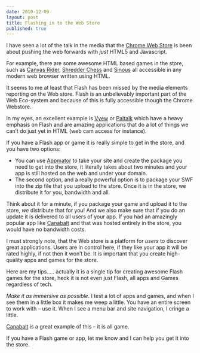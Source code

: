 ```yaml
--- 
date: 2010-12-09
layout: post
title: Flashing in to the Web Store
published: true
---
```

<p>I have seen a lot of the talk in the media that the <a href="http://chrome.google.com/webstore">Chrome Web
Store</a> is been about pushing the web
forwards with <em>just </em>HTML5 and Javascript.</p>

<p>For example, there are some awesome HTML based games in the store, such as
<a href="https://chrome.google.com/webstore/detail/poknhlcknimnnbfcombaooklofipaibk">Canvas Rider</a>,
<a href="https://chrome.google.com/webstore/detail/aelpbbhpcpelmnfablcbcianelefnnbg">Shredder Chess</a>
and <a href="https://chrome.google.com/webstore/detail/omlmnomieeknagejjojcpdomnbnbchdl">Sinous</a>
all accessible in any modern web browser written using HTML.</p>

<p>It seems to me at least that Flash has been missed by the media elements
reporting on the Web store.  Flash is an unbelievably important part of the
Web Eco-system and because of this is fully accessible though the Chrome
Webstore.</p>

<p>In my eyes, an excellent example is <a href="https://chrome.google.com/webstore/detail/ogcldakngnllchlnncngiailfhidjjdp?hl=en-US">Vyew</a>
or <a href="https://chrome.google.com/webstore/detail/oainjhllibnjfalecnohojnocpcobgpn">Paltalk</a>
which have a heavy emphasis on Flash and are amazing applications that do a
lot of things we can&rsquo;t do just yet in HTML (web cam access for instance).</p>

<p>If you have a Flash app or game it is really simple to get in the store, and
you have two options:</p>

<ul>
<li> You can use <a href="http://appmator.appspot.com">Appmator</a> to take your site
and create the package you need to get into the store, it literally takes
about two minutes and your app is still hosted on the web and under your
domain.</li>
<li> The second option, and a really powerful option is to package your SWF
into the zip file that you upload to the store.  Once it is in the store, we
distribute it for you, bandwidth and all.</li>
</ul>


<p>Think about it for a minute, if you package your game and upload it to the
store, <em>we</em> distribute that for you! And we also make sure that if you do an
update it is delivered to all users of your app.  If you had an amazingly
popular app like <a href="https://chrome.google.com/webstore/detail/jkempgfofnfmanpnnhiojeadfhhleicd">Canabalt</a> and
that was hosted entirely in the store, you would have no bandwidth costs.</p>

<p>I must strongly note, that the Web store is a platform for <em>users </em>to
discover great applications.  Users are in control here, if they like your
app it will be rated highly, if not then it won&rsquo;t be.  It is important that
you create high-quality apps and games for the store.</p>

<p>Here are my tips&hellip;.. actually it is a single tip for creating awesome Flash
games for the store, heck it is not even just Flash, all apps and Games
regardless of tech.</p>

<p><em>Make it as immersive as possible</em>.  I test a lot of apps and games, and
when I see them in a little box it makes me weep a little.  You have an
entire screen to work with &ndash; use it.  When I see a menu bar and site
navigation, I cringe a little.</p>

<p><a href="https://chrome.google.com/webstore/detail/jkempgfofnfmanpnnhiojeadfhhleicd">Canabalt</a>
is a great example of this &ndash; it is all game.</p>

<p>If you have a Flash game or app, let me know and I can help you get it into
the store.</p>
